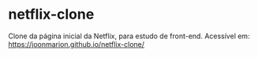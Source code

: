 # netflix-clone

Clone da página inicial da Netflix, para estudo de front-end. Acessível em: https://joonmarion.github.io/netflix-clone/
